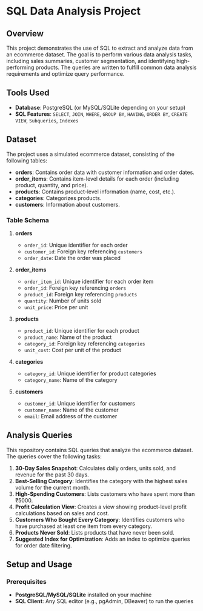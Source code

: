 # SQL Data Analysis Project

## Overview

This project demonstrates the use of SQL to extract and analyze data from an ecommerce dataset. The goal is to perform various data analysis tasks, including sales summaries, customer segmentation, and identifying high-performing products. The queries are written to fulfill common data analysis requirements and optimize query performance.

## Tools Used

- **Database**: PostgreSQL (or MySQL/SQLite depending on your setup)
- **SQL Features**: `SELECT`, `JOIN`, `WHERE`, `GROUP BY`, `HAVING`, `ORDER BY`, `CREATE VIEW`, `Subqueries`, `Indexes`
  
## Dataset

The project uses a simulated ecommerce dataset, consisting of the following tables:

- **orders**: Contains order data with customer information and order dates.
- **order_items**: Contains item-level details for each order (including product, quantity, and price).
- **products**: Contains product-level information (name, cost, etc.).
- **categories**: Categorizes products.
- **customers**: Information about customers.

### Table Schema

1. **orders**
    - `order_id`: Unique identifier for each order
    - `customer_id`: Foreign key referencing `customers`
    - `order_date`: Date the order was placed

2. **order_items**
    - `order_item_id`: Unique identifier for each order item
    - `order_id`: Foreign key referencing `orders`
    - `product_id`: Foreign key referencing `products`
    - `quantity`: Number of units sold
    - `unit_price`: Price per unit

3. **products**
    - `product_id`: Unique identifier for each product
    - `product_name`: Name of the product
    - `category_id`: Foreign key referencing `categories`
    - `unit_cost`: Cost per unit of the product

4. **categories**
    - `category_id`: Unique identifier for product categories
    - `category_name`: Name of the category

5. **customers**
    - `customer_id`: Unique identifier for customers
    - `customer_name`: Name of the customer
    - `email`: Email address of the customer

## Analysis Queries

This repository contains SQL queries that analyze the ecommerce dataset. The queries cover the following tasks:

1. **30-Day Sales Snapshot**: Calculates daily orders, units sold, and revenue for the past 30 days.
2. **Best-Selling Category**: Identifies the category with the highest sales volume for the current month.
3. **High-Spending Customers**: Lists customers who have spent more than ₹5000.
4. **Profit Calculation View**: Creates a view showing product-level profit calculations based on sales and cost.
5. **Customers Who Bought Every Category**: Identifies customers who have purchased at least one item from every category.
6. **Products Never Sold**: Lists products that have never been sold.
7. **Suggested Index for Optimization**: Adds an index to optimize queries for order date filtering.

## Setup and Usage

### Prerequisites

- **PostgreSQL/MySQL/SQLite** installed on your machine
- **SQL Client**: Any SQL editor (e.g., pgAdmin, DBeaver) to run the queries

